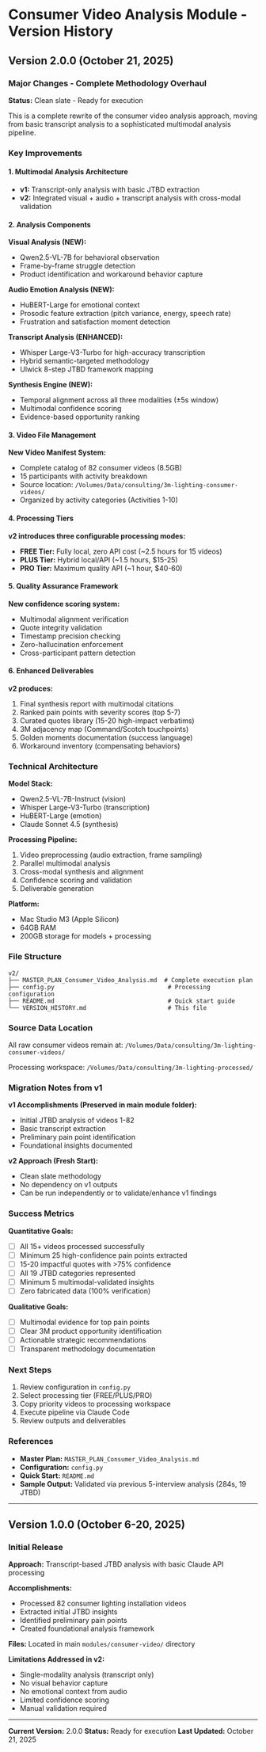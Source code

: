 # Consumer Video Analysis Module - Version History

## Version 2.0.0 (October 21, 2025)

### Major Changes - Complete Methodology Overhaul

**Status:** Clean slate - Ready for execution

This is a complete rewrite of the consumer video analysis approach, moving from basic transcript analysis to a sophisticated multimodal analysis pipeline.

### Key Improvements

#### 1. Multimodal Analysis Architecture
- **v1:** Transcript-only analysis with basic JTBD extraction
- **v2:** Integrated visual + audio + transcript analysis with cross-modal validation

#### 2. Analysis Components
**Visual Analysis (NEW):**
- Qwen2.5-VL-7B for behavioral observation
- Frame-by-frame struggle detection
- Product identification and workaround behavior capture

**Audio Emotion Analysis (NEW):**
- HuBERT-Large for emotional context
- Prosodic feature extraction (pitch variance, energy, speech rate)
- Frustration and satisfaction moment detection

**Transcript Analysis (ENHANCED):**
- Whisper Large-V3-Turbo for high-accuracy transcription
- Hybrid semantic-targeted methodology
- Ulwick 8-step JTBD framework mapping

**Synthesis Engine (NEW):**
- Temporal alignment across all three modalities (±5s window)
- Multimodal confidence scoring
- Evidence-based opportunity ranking

#### 3. Video File Management
**New Video Manifest System:**
- Complete catalog of 82 consumer videos (8.5GB)
- 15 participants with activity breakdown
- Source location: `/Volumes/Data/consulting/3m-lighting-consumer-videos/`
- Organized by activity categories (Activities 1-10)

#### 4. Processing Tiers
**v2 introduces three configurable processing modes:**
- **FREE Tier:** Fully local, zero API cost (~2.5 hours for 15 videos)
- **PLUS Tier:** Hybrid local/API (~1.5 hours, $15-25)
- **PRO Tier:** Maximum quality API (~1 hour, $40-60)

#### 5. Quality Assurance Framework
**New confidence scoring system:**
- Multimodal alignment verification
- Quote integrity validation
- Timestamp precision checking
- Zero-hallucination enforcement
- Cross-participant pattern detection

#### 6. Enhanced Deliverables
**v2 produces:**
1. Final synthesis report with multimodal citations
2. Ranked pain points with severity scores (top 5-7)
3. Curated quotes library (15-20 high-impact verbatims)
4. 3M adjacency map (Command/Scotch touchpoints)
5. Golden moments documentation (success language)
6. Workaround inventory (compensating behaviors)

### Technical Architecture

**Model Stack:**
- Qwen2.5-VL-7B-Instruct (vision)
- Whisper Large-V3-Turbo (transcription)
- HuBERT-Large (emotion)
- Claude Sonnet 4.5 (synthesis)

**Processing Pipeline:**
1. Video preprocessing (audio extraction, frame sampling)
2. Parallel multimodal analysis
3. Cross-modal synthesis and alignment
4. Confidence scoring and validation
5. Deliverable generation

**Platform:**
- Mac Studio M3 (Apple Silicon)
- 64GB RAM
- 200GB storage for models + processing

### File Structure

```
v2/
├── MASTER_PLAN_Consumer_Video_Analysis.md  # Complete execution plan
├── config.py                                # Processing configuration
├── README.md                                # Quick start guide
└── VERSION_HISTORY.md                       # This file
```

### Source Data Location
All raw consumer videos remain at:
`/Volumes/Data/consulting/3m-lighting-consumer-videos/`

Processing workspace:
`/Volumes/Data/consulting/3m-lighting-processed/`

### Migration Notes from v1

**v1 Accomplishments (Preserved in main module folder):**
- Initial JTBD analysis of videos 1-82
- Basic transcript extraction
- Preliminary pain point identification
- Foundational insights documented

**v2 Approach (Fresh Start):**
- Clean slate methodology
- No dependency on v1 outputs
- Can be run independently or to validate/enhance v1 findings

### Success Metrics

**Quantitative Goals:**
- [ ] All 15+ videos processed successfully
- [ ] Minimum 25 high-confidence pain points extracted
- [ ] 15-20 impactful quotes with >75% confidence
- [ ] All 19 JTBD categories represented
- [ ] Minimum 5 multimodal-validated insights
- [ ] Zero fabricated data (100% verification)

**Qualitative Goals:**
- [ ] Multimodal evidence for top pain points
- [ ] Clear 3M product opportunity identification
- [ ] Actionable strategic recommendations
- [ ] Transparent methodology documentation

### Next Steps

1. Review configuration in `config.py`
2. Select processing tier (FREE/PLUS/PRO)
3. Copy priority videos to processing workspace
4. Execute pipeline via Claude Code
5. Review outputs and deliverables

### References

- **Master Plan:** `MASTER_PLAN_Consumer_Video_Analysis.md`
- **Configuration:** `config.py`
- **Quick Start:** `README.md`
- **Sample Output:** Validated via previous 5-interview analysis (284s, 19 JTBD)

---

## Version 1.0.0 (October 6-20, 2025)

### Initial Release

**Approach:** Transcript-based JTBD analysis with basic Claude API processing

**Accomplishments:**
- Processed 82 consumer lighting installation videos
- Extracted initial JTBD insights
- Identified preliminary pain points
- Created foundational analysis framework

**Files:** Located in main `modules/consumer-video/` directory

**Limitations Addressed in v2:**
- Single-modality analysis (transcript only)
- No visual behavior capture
- No emotional context from audio
- Limited confidence scoring
- Manual validation required

---

**Current Version:** 2.0.0
**Status:** Ready for execution
**Last Updated:** October 21, 2025
